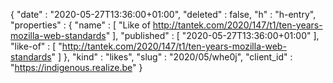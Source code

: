 {
  "date" : "2020-05-27T13:36:00+01:00",
  "deleted" : false,
  "h" : "h-entry",
  "properties" : {
    "name" : [ "Like of http://tantek.com/2020/147/t1/ten-years-mozilla-web-standards" ],
    "published" : [ "2020-05-27T13:36:00+01:00" ],
    "like-of" : [ "http://tantek.com/2020/147/t1/ten-years-mozilla-web-standards" ]
  },
  "kind" : "likes",
  "slug" : "2020/05/whe0j",
  "client_id" : "https://indigenous.realize.be"
}
